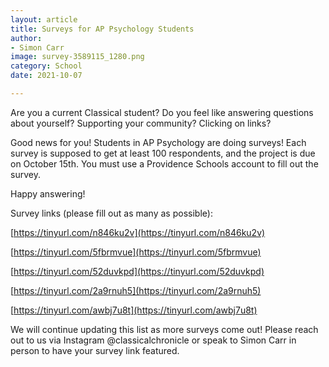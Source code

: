 ```yaml
---
layout: article
title: Surveys for AP Psychology Students
author:
- Simon Carr
image: survey-3589115_1280.png
category: School
date: 2021-10-07

---
```


Are you a current Classical student? Do you feel like answering questions about yourself? Supporting your community? Clicking on links?

Good news for you! Students in AP Psychology are doing surveys! Each survey is supposed to get at least 100 respondents, and the project is due on October 15th. You must use a Providence Schools account to fill out the survey.

Happy answering!

Survey links (please fill out as many as possible):

[https://tinyurl.com/n846ku2v](https://tinyurl.com/n846ku2v)

[https://tinyurl.com/5fbrmvue](https://tinyurl.com/5fbrmvue)

[https://tinyurl.com/52duvkpd](https://tinyurl.com/52duvkpd)

[https://tinyurl.com/2a9rnuh5](https://tinyurl.com/2a9rnuh5)

[https://tinyurl.com/awbj7u8t](https://tinyurl.com/awbj7u8t)

We will continue updating this list as more surveys come out! Please reach out to us via Instagram @classicalchronicle or speak to Simon Carr in person to have your survey link featured.

